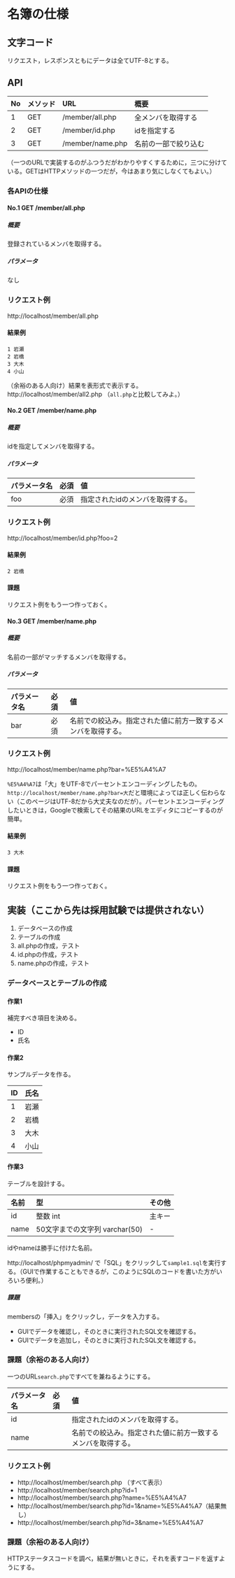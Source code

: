 # 名簿の仕様

## 文字コード

リクエスト，レスポンスともにデータは全てUTF-8とする。

## API
| No | メソッド | URL              | 概要                 |
|:---|:---------|:-----------------|:---------------------|
| 1  | GET      | /member/all.php  | 全メンバを取得する   |
| 2  | GET      | /member/id.php   | idを指定する         |
| 3  | GET      | /member/name.php | 名前の一部で絞り込む |

（一つのURLで実装するのがふつうだがわかりやすくするために，三つに分けている。GETはHTTPメソッドの一つだが，今はあまり気にしなくてもよい。）

### 各APIの仕様

#### <a name="no1">No.1 GET /member/all.php

##### 概要

登録されているメンバを取得する。

##### パラメータ

なし

### リクエスト例

http://localhost/member/all.php

#### 結果例

```
1 岩瀬
2 岩橋
3 大木
4 小山
```

（余裕のある人向け）結果を表形式で表示する。http://localhost/member/all2.php （`all.php`と比較してみよ。）

#### <a name="no2">No.2 GET /member/name.php

##### 概要

idを指定してメンバを取得する。

##### パラメータ

| パラメータ名 | 必須 | 値                              |
|:-------------|:-----|:--------------------------------|
| foo          | 必須 | 指定されたidのメンバを取得する。|

### リクエスト例

http://localhost/member/id.php?foo=2

#### 結果例

```
2 岩橋
```

#### 課題

リクエスト例をもう一つ作っておく。

#### <a name="no3">No.3 GET /member/name.php

##### 概要

名前の一部がマッチするメンバを取得する。

##### パラメータ

| パラメータ名 | 必須 | 値                                                           |
|:-------------|:-----|:-------------------------------------------------------------|
| bar          | 必須 | 名前での絞込み。指定された値に前方一致するメンバを取得する。 |

### リクエスト例

http://localhost/member/name.php?bar=%E5%A4%A7

`%E5%A4%A7`は「大」をUTF-8でパーセントエンコーディングしたもの。`http://localhost/member/name.php?bar=大`だと環境によっては正しく伝わらない（このページはUTF-8だから大丈夫なのだが）。パーセントエンコーディングしたいときは，Googleで検索してその結果のURLをエディタにコピーするのが簡単。

#### 結果例

```
3 大木
```

#### 課題

リクエスト例をもう一つ作っておく。

## 実装（ここから先は採用試験では提供されない）

1. データベースの作成
1. テーブルの作成
1. all.phpの作成，テスト
1. id.phpの作成，テスト
1. name.phpの作成，テスト

### データベースとテーブルの作成

#### 作業1

補完すべき項目を決める。

- ID
- 氏名

#### 作業2

サンプルデータを作る。

|ID |氏名|
|:--|:---|
|1  |岩瀬|
|2  |岩橋|
|3  |大木|
|4  |小山|

#### 作業3

テーブルを設計する。

|名前|型|その他|
|:---|:----------|:-----|
|id  |整数 int|主キー|
|name|50文字までの文字列 varchar(50)|-|

idやnameは勝手に付けた名前。

http://localhost/phpmyadmin/ で「SQL」をクリックして`sample1.sql`を実行する。（GUIで作業することもできるが，このようにSQLのコードを書いた方がいろいろ便利。）

##### 課題

membersの「挿入」をクリックし，データを入力する。

* GUIでデータを確認し，そのときに実行されたSQL文を確認する。
* GUIでデータを追加し，そのときに実行されたSQL文を確認する。

### 課題（余裕のある人向け）

一つのURL`search.php`ですべてを兼ねるようにする。

| パラメータ名 | 必須 | 値                                                           |
|:-------------|:-----|:-------------------------------------------------------------|
| id           |      | 指定されたidのメンバを取得する。                             |
| name         |      | 名前での絞込み。指定された値に前方一致するメンバを取得する。 |

### リクエスト例

* http://localhost/member/search.php （すべて表示）
* http://localhost/member/search.php?id=1
* http://localhost/member/search.php?name=%E5%A4%A7
* http://localhost/member/search.php?id=1&name=%E5%A4%A7（結果無し）
* http://localhost/member/search.php?id=3&name=%E5%A4%A7

### 課題（余裕のある人向け）

HTTPステータスコードを調べ，結果が無いときに，それを表すコードを返すようにする。
